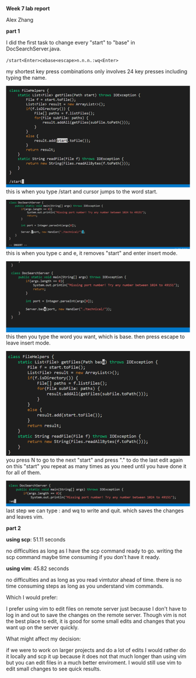 **Week 7 lab report**

Alex Zhang


**part 1**

I did the first task to change every "start" to "base" in DocSearchServer.java.


`/start<Enter>cebase<escape>n.n.n.:wq<Enter>`

my shortest key press combinations only involves 24 key presses including typing the name.

![img1](cse%2015l%20lab%207%20r1.png)
this is when you type /start and cursor jumps to the word start.

![img2](cse%2015l%20lab%207%20r2.png)
this is when you type c and e, it removes "start" and enter insert mode.

![img3](cse%2015l%20lab%207%20r3.png)
this then you type the word you want, which is base. then press escape to leave insert mode.

![img4](cse%2015l%20lab%207%20r4.png)
you press N to go to the next "start" and press "." to do the last edit again on this "start" you repeat as many times as you need until you have done it for all of them.

![img5](cse%2015l%20lab%207%20r5.png)
last step we can type : and wq to write and quit. which saves the changes and leaves vim.


**part 2**

**using scp**: 51.11 seconds

no difficulties as long as I have the scp command ready to go. writing the scp command maybe time consuming if you don't have it ready.


**using vim**: 45.82 seconds

no difficulties and as long as you read vimtutor ahead of time. there is no time consuming steps as long as you understand vim  commands.

Which I would prefer:

I prefer using vim to edit files on remote server just because I don't have to log in and out to save the changes on the remote server. Though vim is not the best place to edit, it is good for some small edits and changes that you want up on the server quickly.

What might affect my decision: 

if we were to work on larger projects and do a lot of edits I would rather do it locally and scp it up because it does not that much longer than using vim but you can edit files in a much better enviroment. I would still use vim to edit small changes to see quick results.


